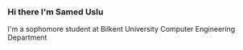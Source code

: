 ### Hi there I'm Samed Uslu

I'm a sophomore student at Bilkent University Computer Engineering Department

